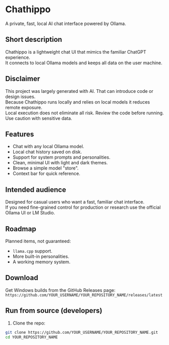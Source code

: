 # Chathippo

A private, fast, local AI chat interface powered by Ollama.

## Short description

Chathippo is a lightweight chat UI that mimics the familiar ChatGPT experience.  
It connects to local Ollama models and keeps all data on the user machine.

## Disclaimer

This project was largely generated with AI. That can introduce code or design issues.  
Because Chathippo runs locally and relies on local models it reduces remote exposure.  
Local execution does not eliminate all risk. Review the code before running. Use caution with sensitive data.

## Features

- Chat with any local Ollama model.
- Local chat history saved on disk.
- Support for system prompts and personalities.
- Clean, minimal UI with light and dark themes.
- Browse a simple model "store".
- Context bar for quick reference.

## Intended audience

Designed for casual users who want a fast, familiar chat interface.  
If you need fine-grained control for production or research use the official Ollama UI or LM Studio.

## Roadmap

Planned items, not guaranteed:
- `llama.cpp` support.
- More built-in personalities.
- A working memory system.

## Download

Get Windows builds from the GitHub Releases page:  
`https://github.com/YOUR_USERNAME/YOUR_REPOSITORY_NAME/releases/latest`

## Run from source (developers)

1. Clone the repo:
```bash
git clone https://github.com/YOUR_USERNAME/YOUR_REPOSITORY_NAME.git
cd YOUR_REPOSITORY_NAME
